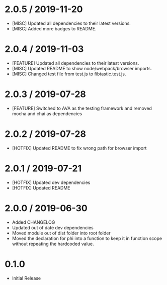 2.0.5 / 2019-11-20
==================
* [MISC] Updated all dependencies to their latest versions.
* [MISC] Added more badges to README.

2.0.4 / 2019-11-03
==================
* [FEATURE] Updated all dependencies to their latest versions.
* [MISC] Updated README to show node/webpack/browser imports.
* [MISC] Changed test file from test.js to fibtastic.test.js.

2.0.3 / 2019-07-28
==================
* [FEATURE] Switched to AVA as the testing framework and removed mocha and chai as dependencies

2.0.2 / 2019-07-28
==================
* [HOTFIX] Updated README to fix wrong path for browser import

2.0.1 / 2019-07-21
==================
* [HOTFIX] Updated dev dependencies
* [HOTFIX] Updated README

2.0.0 / 2019-06-30
==================
* Added CHANGELOG
* Updated out of date dev dependencies
* Moved module out of dist folder into root folder
* Moved the declaration for phi into a function to keep it in function scope without repeating the hardcoded value.

0.1.0
==================
* Initial Release